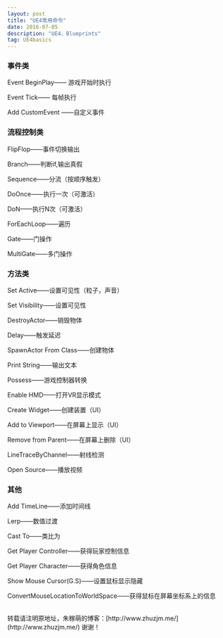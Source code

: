 ```yaml
---
layout: post
title: "UE4常用命令"
date: 2016-07-05
description: "UE4，Blueprints"
tag: UE4basics
---  
```

### 事件类

Event BeginPlay—— 游戏开始时执行

Event Tick—— 每帧执行

Add CustomEvent ——自定义事件

### 流程控制类

FlipFlop——事件切换输出

Branch——判断if,输出真假

Sequence——分流（按顺序触发）

DoOnce——执行一次（可激活）

DoN——执行N次（可激活）

ForEachLoop——遍历

Gate——门操作

MultiGate——多门操作

### 方法类

Set Active——设置可见性（粒子，声音）

Set Visibility——设置可见性

DestroyActor——销毁物体

Delay——触发延迟

SpawnActor From Class——创建物体

Print String——输出文本

Possess——游戏控制器转换

Enable HMD——打开VR显示模式

Create Widget——创建装置（UI）

Add to Viewport——在屏幕上显示（UI）

Remove from Parent——在屏幕上删除（UI）

LineTraceByChannel——射线检测

Open Source——播放视频

### 其他

Add TimeLine——添加时间线

Lerp——数值过渡

Cast To——类比为

Get Player Controller——获得玩家控制信息

Get Player Character——获得角色信息

Show Mouse Cursor(G.S)——设置鼠标显示隐藏

ConvertMouseLocationToWorldSpace——获得鼠标在屏幕坐标系上的信息



<br>
转载请注明原地址，朱稼萌的博客：[http://www.zhuzjm.me/](http://www.zhuzjm.me/) 谢谢！
